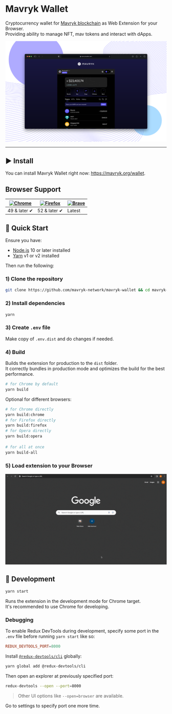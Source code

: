 # Mavryk Wallet

Cryptocurrency wallet for [Mavryk blockchain](https://mavryk.org/) as Web Extension for your Browser.<br>
Providing ability to manage NFT, mav tokens and interact with dApps.

![Mavryk Wallet](https://raw.githubusercontent.com/mavryk-network/mavryk-wallet/dev/public/misc/wallet-readme.svg)

<hr />

## ▶️ Install

You can install Mavryk Wallet right now: https://mavryk.org/wallet.

## Browser Support

| [![Chrome](https://raw.github.com/alrra/browser-logos/master/src/chrome/chrome_48x48.png)](https://chromewebstore.google.com/detail/mavryk-wallet/cgddkajmbckbjbnondgfcbcojjjdnmji) | [![Firefox](https://raw.github.com/alrra/browser-logos/master/src/firefox/firefox_48x48.png)](https://addons.mozilla.org/en-US/firefox/addon/temple-wallet/) | [![Brave](https://raw.github.com/alrra/browser-logos/master/src/brave/brave_48x48.png)](https://chromewebstore.google.com/detail/mavryk-wallet/cgddkajmbckbjbnondgfcbcojjjdnmji) |
| ----------------------------------------------------------------------------------------------------------------------------------------------------------------------------------- | ------------------------------------------------------------------------------------------------------------------------------------------------------------ | -------------------------------------------------------------------------------------------------------------------------------------------------------------------------------- |
| 49 & later ✔                                                                                                                                                                        | 52 & later ✔                                                                                                                                                 | Latest                                                                                                                                                                           |

## 🚀 Quick Start

Ensure you have:

- [Node.js](https://nodejs.org) 10 or later installed
- [Yarn](https://yarnpkg.com) v1 or v2 installed

Then run the following:

### 1) Clone the repository

```bash
git clone https://github.com/mavryk-network/mavryk-wallet && cd mavryk-wallet
```

### 2) Install dependencies

```bash
yarn
```

### 3) Create `.env` file

Make copy of `.env.dist` and do changes if needed.

### 4) Build

Builds the extension for production to the `dist` folder.<br>
It correctly bundles in production mode and optimizes the build for the best performance.

```bash
# for Chrome by default
yarn build
```

Optional for different browsers:

```bash
# for Chrome directly
yarn build:chrome
# for Firefox directly
yarn build:firefox
# for Opera directly
yarn build:opera

# for all at once
yarn build-all
```

### 5) Load extension to your Browser

![MavrykWallet_Load](https://raw.githubusercontent.com/mavryk-network/mavryk-wallet/dev/public/misc/install.gif)

## 🧱 Development

```bash
yarn start
```

Runs the extension in the development mode for Chrome target.<br>
It's recommended to use Chrome for developing.

### Debugging

To enable Redux DevTools during development, specify some port in the `.env` file before running `yarn start` like so:

```toml
REDUX_DEVTOOLS_PORT=8000
```

Install [`@redux-devtools/cli`](https://github.com/reduxjs/redux-devtools) globally:

```bash
yarn global add @redux-devtools/cli
```

Then open an explorer at previously specified port:

```bash
redux-devtools --open --port=8000
```

> Other UI options like `--open=browser` are available.

Go to settings to specify port one more time.
